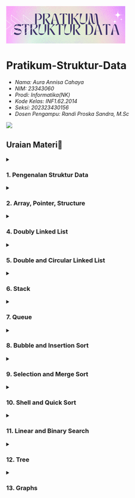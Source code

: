<img src="https://github.com/mnvthdrs/Jobsheet-Pratikum-Struktur-Data/blob/main/Assets/a2.png?raw=true">


# Pratikum-Struktur-Data


* _Nama: Aura Annisa Cahaya_
* _NIM: 23343060_
* _Prodi: Informatika(NK)_
* _Kode Kelas: INF1.62.2014_
* _Seksi: 202323430156_
* _Dosen Pengampu: Randi Proska Sandra, M.Sc_

<img src="https://user-images.githubusercontent.com/73097560/115834477-dbab4500-a447-11eb-908a-139a6edaec5c.gif">

## Uraian Materi📜
<details><summary><h3>1. Pengenalan Struktur Data</h3></summary>

*Ringkasan Materi Job Sheet 01 - Pengenalan Struktur Data*

*Pengantar Struktur Data:*
Struktur Data merupakan cara penyimpanan, penyusunan, dan pengaturan data di dalam media penyimpanan komputer agar data dapat digunakan secara efisien sementara data adalah representasi dari fakta dunia nyata yang disimpan, direkam, atau direpresentasikan dalam bentuk tulisan, suara, gambar, sinyal, atau simbol.

Terdapat dua tipe data, yaitu:
1. Tipe Data Sederhana Tunggal: Integer, real, boolean, karakter.
2. Tipe Data Sederhana Majemuk: String (kumpulan data char).

Struktur Data terbagi menjadi beberapa jenis:
- *Sederhana:* Array dan record.
- *Majemuk:*
  - *Linier:* Stack, Queue, List, Multilist.
  - *Non-Linier:* Pohon Biner, Graph.

Struktur Data Standar yang Digunakan dalam Informatika:
- List linier (Linked List) dan variasinya.
- Multilist.
- Stack (Tumpukan).
- Queue (Antrian).
- Tree (Pohon).
- Graph (Graf).

Pemakaian struktur data yang tepat menghasilkan algoritma yang lebih efisien dan program yang lebih sederhana.

</details>
<details><summary><h3>2. Array, Pointer, Structure</h3></summary>

  *Array* adalah kumpulan nilai bertipe data sama yang diakses menggunakan indeks. Array dapat satu dimensi, dua dimensi, atau multi dimensi. *Pointer* adalah variabel yang menyimpan alamat memori variabel lain. Dideklarasikan menggunakan tanda asterisk () dan digunakan untuk mengakses alamat dan nilai variabel yang ditunjuk.Structure (Struct)* adalah kumpulan variabel dengan tipe berbeda yang berada di bawah satu nama. Dideklarasikan menggunakan kata kunci struct. *ADT (Abstract Data Type)* adalah koleksi data dan operasi yang dapat memanipulasi data tersebut, digunakan untuk membuat tipe data baru yang tidak spesifik diakomodasi oleh bahasa pemrograman.

*Contoh Deklarasi dan Inisialisasi:*
- *Array:*
  c
  type arrayName [ arraySize ]; // 1D
  type arrayName [ x ][ y ]; // 2D
  type name [ size1 ][ size2 ]...[ sizeN ]; // MD
  
  Inisialisasi:
  c
  double balance[5] = {500.0, 2.0, 3.4, 7.0, 50.0};
  int a[3][4] = {   
      {0, 1, 2, 3},    
      {4, 5, 6, 7},    
      {8, 9, 10, 11}
  };
  
- *Pointer:*
  c
  int *b, d;
  char c;
  b = &d;
  
- *Struct:*
  c
  struct Person {
      char name[50];
      int citNo;
      float salary;
  };
  struct Person person1, person2, p[20];
  

*ADT (Abstract Data Type):*
- Digunakan untuk membuat tipe data baru dengan typedef.
  c
  typedef int angka;
  typedef char huruf;
  


</details>
<details><summary><h3>4. Doubly Linked List</h3></summary>

*Konsep Doubly Linked List*
Doubly Linked List adalah jenis linkedd list yang memungkinkan traversal data dalam dua arah, yaitu maju (next) dan mundur (prev). Setiap node dalam DLL memiliki tiga elemen utama: data. pointer ke node berikutnya, dan pointer ke node sebelumnya. Dengan adanya dua pointer ini, operasi pada linked list, seperti penambahan, penghapusan, dan pencarian, dapat dilakukan dengan lebih efisien dibandingkan dengan singly linked list.

Keuntungan Doubly Linked List
Traversal Dua Arah: Dengan pointer prev, traversal data dapat dilakukan dalam kedua arah, memudahkan operasi yang memerlukan pengaksesan data dari akhir ke awal.
Penghapusan Simpul Efisien: Pada operasi penghapusan node, kita tidak perlu melakukan traversal dari awal linked list untuk menemukan node sebelumnya, karena sudah ada pointer prev yang menunjuk langsung ke node sebelumnya.
Insert Simpul: Penambahan node baru dapat dilakukan dengan mudah di posisi mana pun dalam linked list.
Implementasi Doubly Linked List
Berikut adalah contoh kode dasar untuk implementasi Doubly Linked List dalam C:

c
Salin kode
struct Node {
    int data;
    struct Node *next;
    struct Node *prev;
};

void push(struct Node** head_ref, int new_data) {
    struct Node* new_node = (struct Node*)malloc(sizeof(struct Node));
    new_node->data = new_data;
    new_node->next = (*head_ref);
    new_node->prev = NULL;
    if ((*head_ref) != NULL)
        (*head_ref)->prev = new_node;
    (*head_ref) = new_node;
}
Fungsi push digunakan untuk menambahkan node baru di depan linked list. Pointer next dari node baru menunjuk ke head saat ini, dan pointer prev dari head diubah menjadi node baru.

Kelemahan Doubly Linked List
Ruang Memori Tambahan: Setiap node membutuhkan ruang tambahan untuk menyimpan pointer prev dan next.
Kompleksitas Pointer: Manajemen dua pointer pada setiap node dapat meningkatkan kompleksitas dan peluang kesalahan dalam implementasi.

</details>
<details><summary><h3>5. Double and Circular Linked List</h3></summary>

### Materi Double Linked List dan Circular Linked List

#### Double Linked List

*Definisi dan Struktur*
Double linked list adalah jenis struktur data linked list di mana setiap elemen memiliki dua pointer: satu menunjuk ke elemen berikutnya (next) dan satu lagi menunjuk ke elemen sebelumnya (prev). Hal ini memungkinkan traversing list baik ke depan maupun ke belakang. Setiap elemen dalam double linked list terdiri dari tiga bagian: data (info), pointer next, dan pointer prev atau back. Pointer prev dari elemen pertama dan pointer next dari elemen terakhir masing-masing menunjuk ke NULL untuk menunjukkan awal (head) dan akhir (tail) dari list tersebut.

#### Circular Linked List

*Definisi dan Struktur*
Circular linked list adalah bentuk lain dari linked list di mana pointer next dari elemen terakhir menunjuk kembali ke elemen pertama, sehingga membentuk lingkaran. Circular linked list dapat berupa single atau double linked list. Pada double circular linked list, pointer prev dari elemen pertama menunjuk ke elemen terakhir.

#### Implementasi Double Linked List
Double linked list diimplementasikan dengan mendeklarasikan struktur node yang memiliki pointer next dan prev. Struktur ini memastikan bahwa setiap node bisa diakses dari dua arah.

#### Implementasi Circular Linked List
*Deklarasi dan Struktur Dasar*
Circular linked list diimplementasikan dengan mendeklarasikan struktur node yang pointer next-nya pada elemen terakhir menunjuk ke elemen pertama. Untuk double circular linked list, pointer prev pada elemen pertama juga menunjuk ke elemen terakhir.

#### Kesimpulan

Double linked list dan circular linked list adalah struktur data yang memberikan fleksibilitas tinggi dalam pengelolaan elemen-elemen data. Double linked list memungkinkan traversal dua arah yang memudahkan manipulasi data, sedangkan circular linked list menawarkan sirkularitas yang menguntungkan dalam aplikasi yang memerlukan traversal berkelanjutan. Praktikum ini membantu mahasiswa memahami dan mengimplementasikan kedua struktur data tersebut, serta menerapkan teknik pemecahan masalah menggunakan C programming.

</details>
<details><summary><h3>6. Stack</h3></summary>

## Konsep Dasar dan Implementasi Stack dalam Pemrograman C

Stack adalah salah satu struktur data yang fundamental dalam ilmu komputer dan pemrograman. Stack menggunakan prinsip Last In First Out (LIFO), yang berarti elemen terakhir yang dimasukkan adalah elemen pertama yang akan dikeluarkan. Prinsip ini mirip dengan menumpuk dan mengambil barang dari tumpukan, di mana barang yang terakhir ditumpuk akan berada di posisi teratas dan akan diambil pertama kali. 

### Konsep LIFO
Dalam konsep LIFO, stack dapat dianalogikan sebagai tumpukan kotak. Misalnya, jika kita menumpuk tiga kotak, kotak pertama diletakkan paling bawah, kemudian kotak kedua di atasnya, dan kotak ketiga di paling atas. Ketika kita mengambil kotak, kotak yang paling atas (kotak ketiga) yang akan diambil terlebih dahulu.


### Implementasi Stack Menggunakan Array
Meskipun menggunakan array untuk implementasi stack tidak ideal karena ukuran array yang statis, namun dapat dilakukan dengan beberapa pertimbangan. Pada implementasi ini, ukuran maksimal stack harus ditentukan di awal, dan operasi harus mengelola indeks teratas dari stack.

c
#define MAX 5
typedef int ItemType;
typedef struct {
    ItemType item[MAX];
    int count;
} Stack;


Pada kode di atas, stack dideklarasikan dengan ukuran maksimal yang ditentukan oleh MAX. Elemen-elemen stack disimpan dalam array item, dan variabel count digunakan untuk melacak jumlah elemen dalam stack.


### Kesimpulan
Stack adalah struktur data yang sangat berguna dan sering digunakan dalam pemrograman, terutama untuk masalah yang membutuhkan penanganan data secara LIFO. Meskipun array memiliki keterbatasan dalam hal fleksibilitas ukuran, array tetap dapat digunakan untuk mengimplementasikan stack dengan syarat ukuran maksimal stack diketahui dan dikelola dengan baik. Operasi dasar seperti push, pop, dan peek adalah esensial dalam manipulasi data stack, dan implementasi ini memberikan dasar yang kuat untuk pemahaman lebih lanjut tentang struktur data dan algoritma.

</details>
<details><summary><h3>7. Queue</h3></summary>

Queue atau antrian adalah struktur data yang menggunakan prinsip First In First Out (FIFO), di mana elemen yang pertama kali dimasukkan adalah yang pertama kali dikeluarkan. Contoh nyata dari queue adalah antrian saat membeli tiket bioskop, di mana orang pertama yang masuk antrian adalah orang pertama yang mendapatkan tiket.

#### Implementasi Queue
Queue dapat diimplementasikan menggunakan array atau linked list. Kedua metode ini memiliki kelebihan dan kekurangan masing-masing.

##### Queue dengan Array
Pada implementasi dengan array, digunakan dua pointer, front dan rear, untuk melacak elemen pertama dan terakhir dalam antrian. Saat queue kosong, front dan rear diinisialisasi ke -1. Proses penambahan elemen (enqueue) akan meningkatkan nilai rear dan menempatkan elemen baru di posisi yang ditunjuk oleh rear. Sedangkan proses penghapusan elemen (dequeue) akan mengembalikan nilai yang ditunjuk oleh front dan meningkatkan indeks front.

##### Queue dengan Linked List
Pada implementasi dengan linked list, setiap elemen antrian diimplementasikan sebagai node dalam linked list. Dua pointer, front dan rear, digunakan untuk melacak elemen pertama dan terakhir dalam antrian. Operasi enqueue menambahkan elemen baru di akhir linked list, sedangkan operasi dequeue menghapus elemen dari awal linked list.

##### Circular Queue
Circular Queue adalah varian dari queue di mana posisi terakhir dari array dihubungkan kembali ke posisi pertama, membentuk lingkaran. Hal ini memungkinkan penggunaan ruang memori yang lebih efisien. Pada circular queue, penambahan elemen baru setelah posisi terakhir akan dilakukan pada posisi awal array jika ada ruang yang tersedia.

##### Deque (Double-Ended Queue)
Deque adalah tipe khusus dari queue di mana elemen dapat ditambahkan atau dihapus dari kedua ujung antrian, baik dari depan maupun belakang. Deque memiliki dua varian utama:
1. *Input-Restricted Deque:* Elemen hanya dapat ditambahkan di satu ujung, tetapi dapat dihapus dari kedua ujung.
2. *Output-Restricted Deque:* Elemen dapat ditambahkan di kedua ujung, tetapi hanya dapat dihapus dari satu ujung.

#### Aplikasi Queue
Queue banyak digunakan dalam berbagai aplikasi pemrograman dan komputasi, antara lain:
1. *Manajemen Proses dalam Sistem Operasi:* Queue digunakan untuk mengelola proses yang siap untuk dieksekusi oleh CPU.
2. *Penanganan Permintaan Layanan dalam Jaringan:* Queue digunakan untuk mengelola permintaan layanan yang datang dari pengguna.
3. *Pemrosesan Data dalam Pemrograman:* Queue digunakan untuk memproses data secara berurutan.


</details>
<details><summary><h3>8. Bubble and Insertion Sort</h3></summary>

Pengurutan data adalah proses penyusunan elemen-elemen dalam suatu urutan tertentu, seperti dari nilai terkecil ke terbesar atau sebaliknya. Pengurutan ini sangat umum dalam berbagai aplikasi komputer untuk memudahkan pencarian dan pemahaman data. Terdapat beberapa teknik yang digunakan untuk mengurutkan data, antara lain bubble sort, insertion sort, selection sort, quicksort, mergesort, heapsort, dan binary sort. Pada job sheet ini, fokus utamanya adalah pada dua metode dasar, yaitu bubble sort dan insertion sort.

*Bubble Sort*

Bubble Sort adalah algoritma pengurutan yang bekerja dengan cara membandingkan elemen-elemen yang berdekatan dan menukarnya jika elemen tersebut tidak dalam urutan yang benar. Proses ini diulangi sampai seluruh elemen dalam daftar terurut dengan benar. Bubble sort mendapatkan namanya karena elemen-elemen "menggelembung" ke posisi yang tepat seperti gelembung air. Algoritma ini memiliki kompleksitas waktu O(n^2), membuatnya kurang efisien untuk jumlah data yang besar.

*Insertion Sort*

Insertion Sort adalah algoritma yang bekerja dengan cara membangun array yang sudah terurut satu per satu, dengan mengambil satu elemen dari array yang tidak terurut dan menyisipkannya ke posisi yang sesuai dalam array yang sudah terurut. Algoritma ini mirip dengan cara kita mengurutkan kartu di tangan. Kompleksitas waktu untuk insertion sort juga O(n^2) pada kasus terburuk, namun seringkali lebih cepat daripada bubble sort pada data yang hampir terurut.


</details>
<details><summary><h3>9. Selection and Merge Sort</h3></summary>
Pengurutan data merupakan salah satu operasi dasar dalam ilmu komputer yang bertujuan untuk menyusun elemen-elemen data dalam urutan tertentu, seperti dari yang terkecil ke terbesar atau sebaliknya. Teknik pengurutan yang umum dipelajari dan digunakan termasuk bubble sort, insertion sort, selection sort, dan merge sort.

*Bubble Sort*

Bubble sort adalah algoritma pengurutan yang bekerja dengan cara membandingkan elemen-elemen yang berdekatan dan menukarnya jika tidak dalam urutan yang benar. Proses ini diulangi sampai seluruh elemen terurut dengan benar. Algoritma ini dinamakan "bubble" karena elemen-elemen "menggelembung" ke posisi yang tepat seperti gelembung air. Meskipun mudah dipahami dan diimplementasikan, bubble sort tidak efisien untuk jumlah data besar karena kompleksitas waktunya yang O(n^2).

*Insertion Sort*

Insertion sort bekerja dengan membangun array terurut satu per satu. Setiap elemen dari array yang tidak terurut diambil dan disisipkan ke posisi yang sesuai dalam array yang sudah terurut. Algoritma ini mirip dengan cara kita mengurutkan kartu di tangan. Meskipun memiliki kompleksitas waktu O(n^2), insertion sort lebih cepat daripada bubble sort pada data yang hampir terurut dan cukup efisien untuk dataset kecil.

*Selection Sort*

Selection sort adalah algoritma yang bekerja dengan cara memilih elemen terkecil dari array yang belum terurut dan menempatkannya di posisi paling depan. Proses ini diulangi untuk elemen berikutnya sampai seluruh array terurut. Algoritma ini juga memiliki kompleksitas waktu O(n^2). Selection sort memiliki kelebihan sederhana dan mudah diimplementasikan, tetapi tidak efisien untuk dataset besar.

*Merge Sort*

Merge sort menggunakan pendekatan divide and conquer. Algoritma ini membagi array menjadi dua bagian yang sama, mengurutkan masing-masing bagian, dan kemudian menggabungkannya kembali dalam urutan yang benar. Merge sort memiliki kompleksitas waktu O(n log n), membuatnya lebih efisien dibandingkan bubble sort, insertion sort, dan selection sort untuk dataset besar. Merge sort juga stabil, yang berarti elemen dengan nilai yang sama akan tetap mempertahankan urutan relatifnya.

</details>
<details><summary><h3>10. Shell and Quick Sort</h3></summary>

*Shell Sort*

Shell sort adalah pengembangan dari insertion sort yang menambahkan interval atau jarak antar elemen yang dibandingkan dan ditukar. Interval ini secara bertahap dikurangi sampai menjadi satu, menyerupai insertion sort. Shell sort memiliki kinerja yang lebih baik dibandingkan insertion sort pada dataset besar, terutama karena mengurangi jumlah pergeseran elemen yang diperlukan.

*Quick Sort*

Quick sort menggunakan pendekatan divide and conquer, mirip dengan merge sort. Algoritma ini memilih elemen sebagai pivot dan mempartisi array berdasarkan pivot tersebut, di mana elemen yang lebih kecil ditempatkan di satu sisi dan yang lebih besar di sisi lain. Proses ini diulangi secara rekursif untuk sub-array yang terbentuk. Quick sort sangat efisien dengan kompleksitas waktu rata-rata O(n log n) dan sering digunakan dalam aplikasi praktis karena kinerjanya yang cepat.

</details>
<details><summary><h3>11. Linear and Binary Search</h3></summary>

*Pencarian Linear (Linear Search):*
Pencarian linear merupakan metode sederhana yang digunakan untuk mencari sebuah elemen dalam sebuah array atau daftar data. Algoritma ini bekerja dengan cara memeriksa setiap elemen secara berurutan dari awal hingga akhir, dan menghentikan pencarian ketika elemen yang dicari ditemukan atau seluruh elemen telah diperiksa. Pencarian linear efektif untuk data yang tidak terurut atau acak.

Langkah-langkah dalam algoritma pencarian linear adalah sebagai berikut:
1. Inisialisasi indeks ke elemen pertama.
2. Lakukan perulangan untuk memeriksa setiap elemen, apakah elemen tersebut sama dengan kunci pencarian.
3. Jika ditemukan elemen yang sesuai, pencarian dihentikan dan mengembalikan nilai true.
4. Jika sampai akhir tidak ditemukan, mengembalikan nilai false.

*Pencarian Biner (Binary Search):*
Pencarian biner merupakan metode yang lebih efisien dibandingkan pencarian linear, tetapi memerlukan prasyarat bahwa data harus dalam keadaan terurut. Algoritma ini bekerja dengan cara membagi dua daftar data secara berulang-ulang hingga elemen yang dicari ditemukan atau seluruh sub-daftar telah diperiksa.

Langkah-langkah dalam algoritma pencarian biner adalah:
1. Tentukan posisi awal dan akhir dari data.
2. Hitung posisi tengah dari data.
3. Bandingkan elemen tengah dengan kunci pencarian:
   - Jika elemen tengah adalah elemen yang dicari, maka pencarian selesai.
   - Jika elemen tengah lebih besar dari kunci pencarian, periksa sub-daftar di sebelah kiri.
   - Jika elemen tengah lebih kecil dari kunci pencarian, periksa sub-daftar di sebelah kanan.
4. Ulangi langkah-langkah di atas hingga elemen ditemukan atau sub-daftar tidak lagi dapat dibagi.


</details>
<details><summary><h3>12. Tree</h3></summary>
  
Penjelajahan pohon data berarti mengunjungi semua simpul dalam pohon tersebut. Tidak seperti struktur data linear seperti array atau linked list, pohon data memiliki struktur hierarkis yang memungkinkan beberapa cara penjelajahan, yaitu inorder, preorder, dan postorder.

### Metode Penjelajahan
1. *Inorder Traversal*: Mengunjungi simpul di subtree kiri, kemudian root, lalu subtree kanan.
2. *Preorder Traversal*: Mengunjungi root terlebih dahulu, kemudian subtree kiri, dan terakhir subtree kanan.
3. *Postorder Traversal*: Mengunjungi subtree kiri terlebih dahulu, kemudian subtree kanan, dan terakhir root.

Pohon data diimplementasikan dalam C menggunakan struktur data dasar yang mencakup simpul dengan data, dan dua pointer ke subtree kiri dan kanan. Penjelajahan dilakukan menggunakan rekursi untuk menjaga urutan kunjungan yang benar. 

</details>
<details><summary><h3>13. Graphs</h3></summary>

Graf adalah kumpulan simpul (vertex) yang terhubung oleh sisi (edge). Ada dua algoritma dasar untuk penelusuran graf: BFS dan DFS. BFS adalah algoritma penelusuran graf yang mengunjungi simpul-simpul graf berdasarkan tingkatannya. Algoritma ini menggunakan struktur data antrian (queue) untuk melacak simpul yang akan dikunjungi berikutnya. DFS adalah algoritma penelusuran graf yang mengunjungi simpul-simpul sedalam mungkin sebelum kembali. Algoritma ini biasanya diimplementasikan menggunakan rekursi atau dengan tumpukan (stack).

#### Langkah-langkah BFS:
1. Mulai dari simpul awal, tandai sebagai dikunjungi, dan masukkan ke dalam antrian.
2. Selama antrian tidak kosong:
   - Keluarkan simpul dari antrian.
   - Kunjungi semua tetangga yang belum dikunjungi, tandai sebagai dikunjungi, dan masukkan ke dalam antrian.

#### Langkah-langkah DFS:
1. Mulai dari simpul awal, tandai sebagai dikunjungi.
2. Rekursif, kunjungi semua tetangga yang belum dikunjungi.
